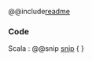 @@include[readme](/step_008_scheduled_download/README.md)

### Code 
Scala
: @@snip [snip](/step_008_scheduled_download/src/main/scala/samples/Main.scala) { }

